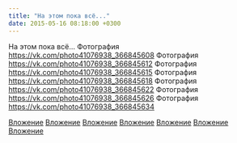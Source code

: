 ```yaml
---
title: "На этом пока всё..."
date: 2015-05-16 08:18:00 +0300
---
```


На этом пока всё...
Фотография
https://vk.com/photo41076938_366845608
Фотография
https://vk.com/photo41076938_366845612
Фотография
https://vk.com/photo41076938_366845615
Фотография
https://vk.com/photo41076938_366845618
Фотография
https://vk.com/photo41076938_366845622
Фотография
https://vk.com/photo41076938_366845626
Фотография
https://vk.com/photo41076938_366845634

[Вложение](https://vk.com/photo41076938_366845608)
[Вложение](https://vk.com/photo41076938_366845612)
[Вложение](https://vk.com/photo41076938_366845615)
[Вложение](https://vk.com/photo41076938_366845618)
[Вложение](https://vk.com/photo41076938_366845622)
[Вложение](https://vk.com/photo41076938_366845626)
[Вложение](https://vk.com/photo41076938_366845634)
